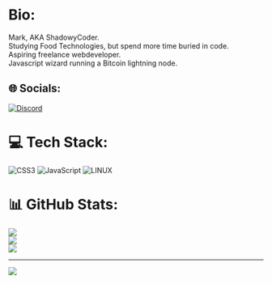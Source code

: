 # Bio:
Mark, AKA ShadowyCoder. <br>Studying Food Technologies, but spend more time buried in code.<br>Aspiring freelance webdeveloper. <br>Javascript wizard running a Bitcoin lightning node. 


## 🌐 Socials:
[![Discord](https://img.shields.io/badge/Discord-%237289DA.svg?logo=discord&logoColor=white)](https://discord.gg/#7360) 

# 💻 Tech Stack:
![CSS3](https://img.shields.io/badge/css3-%231572B6.svg?style=for-the-badge&logo=css3&logoColor=white) ![JavaScript](https://img.shields.io/badge/javascript-%23323330.svg?style=for-the-badge&logo=javascript&logoColor=%23F7DF1E) ![LINUX](https://img.shields.io/badge/Linux-FCC624?style=for-the-badge&logo=linux&logoColor=black)
# 📊 GitHub Stats:
![](https://github-readme-stats.vercel.app/api?username=MarkShadowyCoder&theme=radical&hide_border=true&include_all_commits=false&count_private=false)<br/>
![](https://github-readme-streak-stats.herokuapp.com/?user=MarkShadowyCoder&theme=radical&hide_border=true)<br/>
![](https://github-readme-stats.vercel.app/api/top-langs/?username=MarkShadowyCoder&theme=radical&hide_border=true&include_all_commits=false&count_private=false&layout=compact)

---
[![](https://visitcount.itsvg.in/api?id=MarkShadowyCoder&icon=8&color=0)](https://visitcount.itsvg.in)

<!-- Proudly created with GPRM ( https://gprm.itsvg.in ) -->
